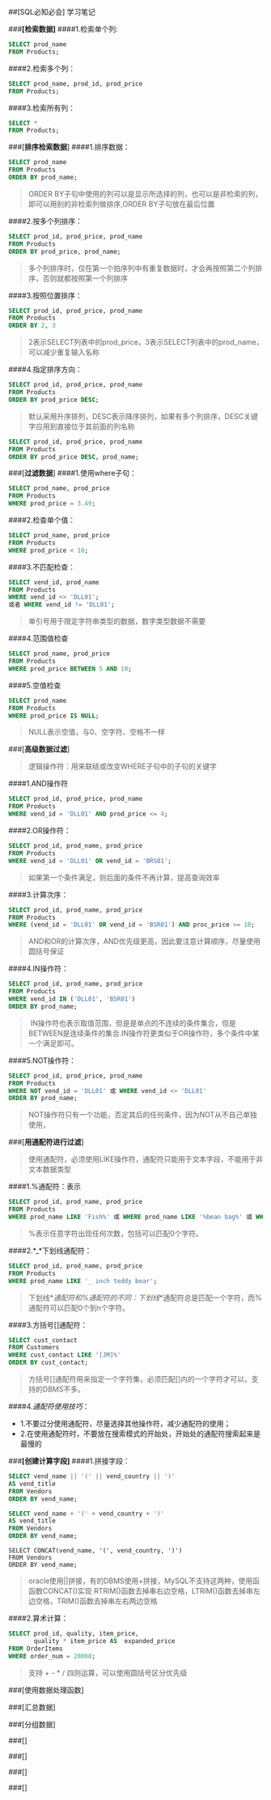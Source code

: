 ##[SQL必知必会] 学习笔记

###**[检索数据]**
####1.检索单个列:
```sql
SELECT prod_name
FROM Products;
```

####2.检索多个列：
```sql
SELECT prod_name, prod_id, prod_price
FROM Products;
```

####3.检索所有列：
```sql
SELECT * 
FROM Products;
```

###[**排序检索数据**]
####1.排序数据：
```sql
SELECT prod_name 
FROM Products
ORDER BY prod_name;
```
> ORDER BY子句中使用的列可以是显示所选择的列，也可以是非检索的列，即可以用别的非检索列做排序,ORDER BY子句放在最后位置

####2.按多个列排序：
```sql
SELECT prod_id, prod_price, prod_name
FROM Products
ORDER BY prod_price, prod_name;
```
> 多个列排序时，仅在第一个拍序列中有重复数据时，才会再按照第二个列排序，否则就都按照第一个列排序

####3.按照位置排序：
```sql
SELECT prod_id, prod_price, prod_name
FROM Products
ORDER BY 2, 3
```
> 2表示SELECT列表中的prod_price，3表示SELECT列表中的prod_name，可以减少重复输入名称

####4.指定排序方向：
```sql
SELECT prod_id, prod_price, prod_name
FROM Products
ORDER BY prod_price DESC;
```
 > 默认采用升序排列，DESC表示降序排列，如果有多个列排序，DESC关键字应用到直接位于其前面的列名称
 
```sql
SELECT prod_id, prod_price, prod_name
FROM Products
ORDER BY prod_price DESC, prod_name;
```

###[**过滤数据**]
####1.使用where子句：
```sql
SELECT prod_name, prod_price
FROM Products
WHERE prod_price = 3.49;
```

####2.检查单个值：
```sql
SELECT prod_name, prod_price
FROM Products
WHERE prod_price < 10;
```

####3.不匹配检查：
```sql
SELECT vend_id, prod_name
FROM Products
WHERE vend_id <> 'DLL01'; 
或者 WHERE vend_id != 'DLL01';
```
> 单引号用于限定字符串类型的数据，数字类型数据不需要

####4.范围值检查
```sql
SELECT prod_name, prod_price 
FROM Products
WHERE prod_price BETWEEN 5 AND 10;
```

####5.空值检查
```sql
SELECT prod_name
FROM Products
WHERE prod_price IS NULL;
```
> NULL表示空值，与0、空字符、空格不一样


###[**高级数据过滤**]
> 逻辑操作符：用来联结或改变WHERE子句中的子句的关键字 

####1.AND操作符
```sql
SELECT prod_id, prod_price, prod_name
FROM Products
WHERE vend_id = 'DLL01' AND prod_price <= 4;
```

####2.OR操作符：
```sql
SELECT prod_id, prod_name, prod_price
FROM Products
WHERE vend_id = 'DLL01' OR vend_id = 'BRS01';
```
> 如果第一个条件满足，则后面的条件不再计算，提高查询效率

####3.计算次序：
```sql
SELECT prod_id, prod_name, prod_price
FROM Products
WHERE (vend_id = 'DLL01' OR vend_id = 'BSR01') AND proc_price >= 10;
```
> AND和OR的计算次序，AND优先级更高，因此要注意计算顺序，尽量使用圆括号保证

####4.IN操作符：
```sql
SELECT prod_id, prod_name, prod_price
FROM Products
WHERE vend_id IN ('DLL01', 'BSR01')
ORDER BY prod_name;
```
>  IN操作符也表示取值范围，但是是单点的不连续的条件集合，但是BETWEEN是连续条件的集合.IN操作符更类似于OR操作符，多个条件中某一个满足即可。

####5.NOT操作符：
```sql
SELECT prod_id, prod_price, prod_name
FROM Products
WHERE NOT vend_id = 'DLL01' 或 WHERE vend_id <> 'DLL01'
ORDER BY prod_name;
```
> NOT操作符只有一个功能，否定其后的任何条件，因为NOT从不自己单独使用，


###[**用通配符进行过滤**]
> 使用通配符，必须使用LIKE操作符，通配符只能用于文本字段，不能用于非文本数据类型

####1.%通配符：表示
```sql
SELECT prod_id, prod_name, prod_price
FROM Products
WHERE prod_name LIKE 'Fish%' 或 WHERE prod_name LIKE '%bean bag%' 或 WHERE prod_name LIKE 'F%Y';
```
> %表示任意字符出现任何次数，包括可以匹配0个字符。

####2.*_*下划线通配符：
```sql
SELECT prod_id, prod_name, prod_price
FROM Products
WHERE prod_name LIKE '_ inch teddy bear';
```
> 下划线*_*通配符和%通配符的不同：下划线*_*通配符总是匹配一个字符，而%通配符可以匹配0个到n个字符。

####3.方括号[]通配符：
```sql
SELECT cust_contact 
FROM Customers
WHERE cust_contact LIKE '[JM]%'
ORDER BY cust_contact;
```
> 方括号[]通配符用来指定一个字符集，必须匹配[]内的一个字符才可以，支持的DBMS不多。

####4.*通配符使用技巧*：
* 1.不要过分使用通配符，尽量选择其他操作符，减少通配符的使用；
* 2.在使用通配符时，不要放在搜索模式的开始处，开始处的通配符搜索起来是最慢的

###**[创建计算字段]**
####1.拼接字段：
```sql
SELECT vend_name || '(' || vend_country || ')' 
AS vend_title
FROM Vendors
ORDER BY vend_name;
```
```sql
SELECT vend_name + '(' + vend_country + ')'
AS vend_title
FROM Vendors
ORDER BY vend_name;
```
```mysql
SELECT CONCAT(vend_name, '(', vend_country, ')') 
FROM Vendors
ORDER BY vend_name;
```
> oracle使用||拼接，有的DBMS使用+拼接，MySQL不支持这两种，使用函函数CONCAT()实现
> RTRIM()函数去掉串右边空格，LTRIM()函数去掉串左边空格，TRIM()函数去掉串左右两边空格

####2.算术计算：
```sql
SELECT prod_id, quality, item_price, 
       quality * item_price AS  expanded_price
FROM OrderItems
WHERE order_num = 20008;
```
> 支持 + - * / 四则运算，可以使用圆括号区分优先级

###[使用数据处理函数]

###[汇总数据]

###[分组数据]

###[]

###[]

###[]

###[]
